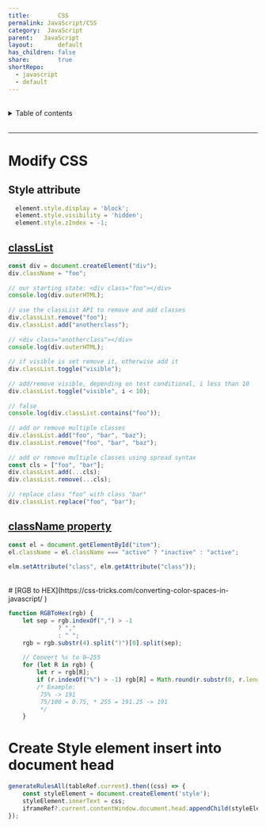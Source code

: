```yaml
---  
title:        CSS      
permalink: JavaScript/CSS      
category:  JavaScript      
parent:   JavaScript      
layout:       default      
has_children: false      
share:        true      
shortRepo:      
  - javascript      
  - default                
---  
```

    
    
<br/>                
    
<details markdown="block">                      
<summary>                      
Table of contents                      
</summary>                      
{: .text-delta }                      
1. TOC                      
{:toc}                      
</details>                      
    
<br/>                      
    
***     
    
# Modify CSS    
    
## Style attribute    
    
```javascript    
  element.style.display = 'block';    
  element.style.visibility = 'hidden';    
  element.style.zIndex = -1;    
```    
    
## [classList](https://developer.mozilla.org/en-US/docs/Web/API/Element/classList)    
    
```javascript    
const div = document.createElement("div");    
div.className = "foo";    
    
// our starting state: <div class="foo"></div>    
console.log(div.outerHTML);    
    
// use the classList API to remove and add classes    
div.classList.remove("foo");    
div.classList.add("anotherclass");    
    
// <div class="anotherclass"></div>    
console.log(div.outerHTML);    
    
// if visible is set remove it, otherwise add it    
div.classList.toggle("visible");    
    
// add/remove visible, depending on test conditional, i less than 10    
div.classList.toggle("visible", i < 10);    
    
// false    
console.log(div.classList.contains("foo"));    
    
// add or remove multiple classes    
div.classList.add("foo", "bar", "baz");    
div.classList.remove("foo", "bar", "baz");    
    
// add or remove multiple classes using spread syntax    
const cls = ["foo", "bar"];    
div.classList.add(...cls);    
div.classList.remove(...cls);    
    
// replace class "foo" with class "bar"    
div.classList.replace("foo", "bar");    
```    
    
## [className property](https://developer.mozilla.org/en-US/docs/Web/API/Element/className)     
    
```javascript    
const el = document.getElementById("item");    
el.className = el.className === "active" ? "inactive" : "active";    
    
elm.setAttribute("class", elm.getAttribute("class"));    
```    
<br/>      
# [RGB to HEX](https://css-tricks.com/converting-color-spaces-in-javascript/  )    
    
```javascript      
function RGBToHex(rgb) {      
    let sep = rgb.indexOf(",") > -1      
              ? ","      
              : " ";      
    rgb = rgb.substr(4).split(")")[0].split(sep);      
      
    // Convert %s to 0–255      
    for (let R in rgb) {      
        let r = rgb[R];      
        if (r.indexOf("%") > -1) rgb[R] = Math.round(r.substr(0, r.length - 1) / 100 * 255);      
        /* Example:      
         75% -> 191      
         75/100 = 0.75, * 255 = 191.25 -> 191      
         */      
    }      
```      
    
# Create Style element insert into document head    
    
```javascript      
generateRulesAll(tableRef.current).then((css) => {      
    const styleElement = document.createElement('style');      
    styleElement.innerText = css;      
    iframeRef?.current.contentWindow.document.head.appendChild(styleElement);      
});      
```  